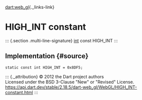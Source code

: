 [dart:web\_gl](../../dart-web_gl/dart-web_gl-library){._links-link}

HIGH\_INT constant
==================

::: {.section .multi-line-signature}
[int](../../dart-core/int-class) const HIGH\_INT
:::

Implementation {#source}
--------------

``` {.language-dart data-language="dart"}
static const int HIGH_INT = 0x8DF5;
```

::: {._attribution}
© 2012 the Dart project authors\
Licensed under the BSD 3-Clause \"New\" or \"Revised\" License.\
<https://api.dart.dev/stable/2.18.5/dart-web_gl/WebGL/HIGH_INT-constant.html>
:::
